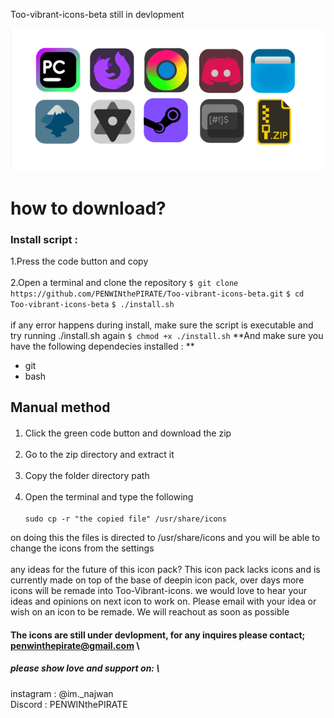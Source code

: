  Too-vibrant-icons-beta
still in devlopment

![Alt Text](imgs/icons.png)


# how to download?

### Install script :
  1.Press the code button and copy<br><br>
  2.Open a terminal and clone the repository
`$ git clone https://github.com/PENWINthePIRATE/Too-vibrant-icons-beta.git`
  `$ cd Too-vibrant-icons-beta`
  `$ ./install.sh` \
  <br>if any error happens during install, make sure the script is executable and try running ./install.sh again
  `$ chmod +x ./install.sh`
  **And make sure you have the following dependecies installed : **
  - git
  - bash
## Manual method
#### 
1. Click the green code button and download the zip<br><br>
2. Go to the zip directory and extract it<br><br>
3. Copy the folder directory path<br><br>
4. Open the terminal and type the following
\
\
`sudo cp -r "the copied file" /usr/share/icons`
  
  
  


on doing this the files is directed to /usr/share/icons and you will be able to change the icons from the settings
<br><br>
any ideas for the future of this icon pack? This icon pack lacks icons and is currently made on top of the base of deepin icon pack, over days more icons will be remade into Too-Vibrant-icons. we would love to hear your ideas and opinions on next icon to work on. Please email with your idea or wish on an icon to be remade. We will reachout as soon as possible
#### The icons are still under devlopment, for any inquires please contact; penwinthepirate@gmail.com \


##### please show love and support on: \
instagram : @im._najwan \
Discord : PENWINthePIRATE

